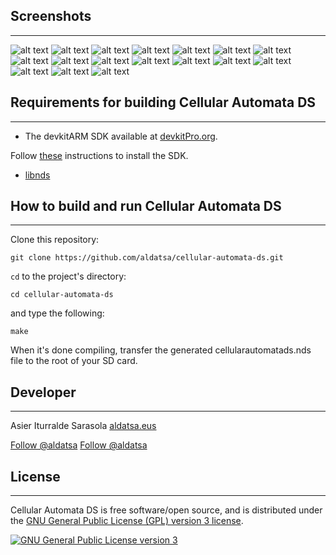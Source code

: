 ## Screenshots
---

![alt text](assets/img/screenshots/automata-selection.png "Automata selection menu")
![alt text](assets/img/screenshots/elementary-cellular-automata-rule-101.png "Elementary cellular automata rule 101")
![alt text](assets/img/screenshots/elementary-cellular-automata-rule-126-random.png "Elementary cellular automata rule 126 random initial state")
![alt text](assets/img/screenshots/langton-ant.png "Langton's ant")
![alt text](assets/img/screenshots/langton-hexagonal-ant.png "Langton's hexagonal ant")
![alt text](assets/img/screenshots/boolean-automata-von-neumann-neighborhood.png "Boolean automata Von Neumann neighborhood")
![alt text](assets/img/screenshots/boolean-automata-moore-neighborhood.png "Boolean automata Moore neighborhood")
![alt text](assets/img/screenshots/boolean-hexagonal-automata.png "Boolean hexagonal automata")
![alt text](assets/img/screenshots/boolean-triangular-automata.png "Boolean triangular automata Von Neumann neighborhood")
![alt text](assets/img/screenshots/boolean-triangular-automata-moore-neighborhood.png "Boolean triangular automata Moore neighborhood")
![alt text](assets/img/screenshots/conway-game-of-life.png "Conway's game of life")
![alt text](assets/img/screenshots/munching-squares.png "Munching squares")
![alt text](assets/img/screenshots/BML-traffic-model.png "BML traffic model")
![alt text](assets/img/screenshots/cyclic-cellular-automata.png "Cyclic cellular automata")
![alt text](assets/img/screenshots/stepping-stone.png "Stepping stone")
![alt text](assets/img/screenshots/color-selection-menu.png "Color selection menu")
![alt text](assets/img/screenshots/language-selection.png "Language selection menu")

## Requirements for building Cellular Automata DS
---

* The devkitARM SDK available at [devkitPro.org](http://devkitpro.org).

Follow [these](http://devkitpro.org/wiki/Getting_Started/devkitARM) instructions to install the SDK.

* [libnds](http://libnds.devkitpro.org/)


## How to build and run Cellular Automata DS
---

Clone this repository:

    git clone https://github.com/aldatsa/cellular-automata-ds.git

`cd` to the project's directory:

    cd cellular-automata-ds

and type the following:

    make

When it's done compiling, transfer the generated cellularautomatads.nds file to the root of your SD card.

## Developer
---

Asier Iturralde Sarasola [aldatsa.eus](http://aldatsa.eus)

<span class="social-buttons">
    <!-- Place this tag where you want the button to render. -->
    <a data-style="mega" href="https://github.com/aldatsa" class="github-button">Follow @aldatsa</a>
    <!-- Place this tag right after the last button or just before your close body tag. -->
    <script async defer id="github-bjs" src="https://buttons.github.io/buttons.js"></script>
    <a href="https://twitter.com/aldatsa" class="twitter-follow-button" data-show-count="false" data-size="large">Follow @aldatsa</a>
    <script>!function(d,s,id){var js,fjs=d.getElementsByTagName(s)[0],p=/^http:/.test(d.location)?'http':'https';if(!d.getElementById(id)){js=d.createElement(s);js.id=id;js.src=p+'://platform.twitter.com/widgets.js';fjs.parentNode.insertBefore(js,fjs);}}(document, 'script', 'twitter-wjs');</script>
</span>

## License
---

Cellular Automata DS is free software/open source, and is distributed under the [GNU General Public License (GPL) version 3 license](http://www.gnu.org/licenses/gpl.html).

<a class="license" rel="license" href="http://www.gnu.org/licenses/gpl.html"><img alt="GNU General Public License version 3" style="border-width:0" src="assets/img/GPLv3_Logo.svg.png" /></a>
